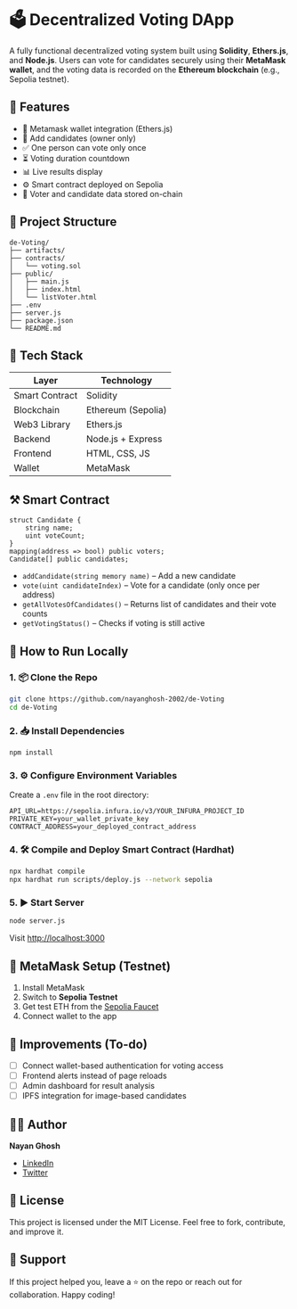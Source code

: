 
# 🗳️ Decentralized Voting DApp

A fully functional decentralized voting system built using **Solidity**, **Ethers.js**, and **Node.js**. Users can vote for candidates securely using their **MetaMask wallet**, and the voting data is recorded on the **Ethereum blockchain** (e.g., Sepolia testnet).

## 🌟 Features

- 🔐 Metamask wallet integration (Ethers.js)
- 👤 Add candidates (owner only)
- ✅ One person can vote only once
- ⏳ Voting duration countdown
- 📊 Live results display
- ⚙️ Smart contract deployed on Sepolia
- 🧾 Voter and candidate data stored on-chain

## 📂 Project Structure

```
de-Voting/
├── artifacts/                  
├── contracts/
│   └── voting.sol              
├── public/
│   ├── main.js                 
│   ├── index.html              
│   └── listVoter.html               
├── .env                        
├── server.js                   
├── package.json
└── README.md
```

## 🚀 Tech Stack

| Layer       | Technology         |
|-------------|--------------------|
| Smart Contract | Solidity          |
| Blockchain     | Ethereum (Sepolia) |
| Web3 Library   | Ethers.js         |
| Backend        | Node.js + Express |
| Frontend       | HTML, CSS, JS     |
| Wallet         | MetaMask          |

## ⚒️ Smart Contract

```solidity
struct Candidate {
    string name;
    uint voteCount;
}
mapping(address => bool) public voters;
Candidate[] public candidates;
```

- `addCandidate(string memory name)` – Add a new candidate
- `vote(uint candidateIndex)` – Vote for a candidate (only once per address)
- `getAllVotesOfCandidates()` – Returns list of candidates and their vote counts
- `getVotingStatus()` – Checks if voting is still active

## 🧪 How to Run Locally

### 1. 📦 Clone the Repo

```bash
git clone https://github.com/nayanghosh-2002/de-Voting
cd de-Voting
```

### 2. 📥 Install Dependencies

```bash
npm install
```

### 3. ⚙️ Configure Environment Variables

Create a `.env` file in the root directory:

```
API_URL=https://sepolia.infura.io/v3/YOUR_INFURA_PROJECT_ID
PRIVATE_KEY=your_wallet_private_key
CONTRACT_ADDRESS=your_deployed_contract_address
```

> 

### 4. 🛠️ Compile and Deploy Smart Contract (Hardhat)

```bash
npx hardhat compile
npx hardhat run scripts/deploy.js --network sepolia
```

### 5. ▶️ Start Server

```bash
node server.js
```

Visit [http://localhost:3000](http://localhost:3000)

## 🔑 MetaMask Setup (Testnet)

1. Install MetaMask
2. Switch to **Sepolia Testnet**
3. Get test ETH from the [Sepolia Faucet](https://sepoliafaucet.com/)
4. Connect wallet to the app

## 📌 Improvements (To-do)

- [ ] Connect wallet-based authentication for voting access
- [ ] Frontend alerts instead of page reloads
- [ ] Admin dashboard for result analysis
- [ ] IPFS integration for image-based candidates

## 🧑‍💻 Author

**Nayan Ghosh**

-  [LinkedIn](https://www.linkedin.com/in/nayanghosh2002/)
-  [Twitter](https://x.com/itsnayangh)

## 📄 License

This project is licensed under the MIT License. Feel free to fork, contribute, and improve it.

## 💬 Support

If this project helped you, leave a ⭐ on the repo or reach out for collaboration. Happy coding!
